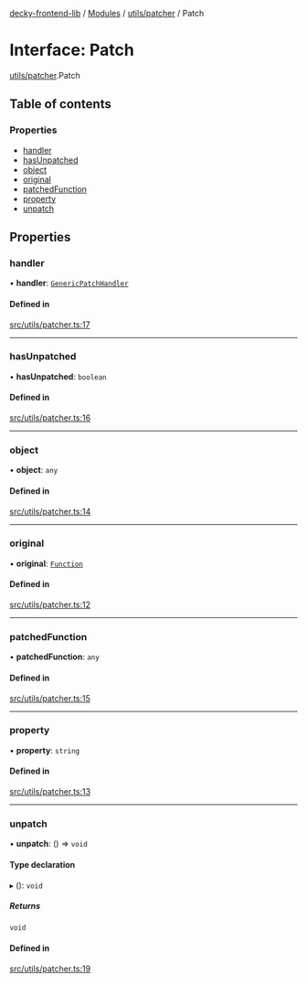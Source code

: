 [decky-frontend-lib](../README.md) / [Modules](../modules.md) / [utils/patcher](../modules/utils_patcher.md) / Patch

# Interface: Patch

[utils/patcher](../modules/utils_patcher.md).Patch

## Table of contents

### Properties

- [handler](utils_patcher.Patch.md#handler)
- [hasUnpatched](utils_patcher.Patch.md#hasunpatched)
- [object](utils_patcher.Patch.md#object)
- [original](utils_patcher.Patch.md#original)
- [patchedFunction](utils_patcher.Patch.md#patchedfunction)
- [property](utils_patcher.Patch.md#property)
- [unpatch](utils_patcher.Patch.md#unpatch)

## Properties

### handler

• **handler**: [`GenericPatchHandler`](../modules/utils_patcher._internal_.md#genericpatchhandler)

#### Defined in

[src/utils/patcher.ts:17](https://github.com/SteamDeckHomebrew/decky-frontend-lib/blob/c84a091/src/utils/patcher.ts#L17)

___

### hasUnpatched

• **hasUnpatched**: `boolean`

#### Defined in

[src/utils/patcher.ts:16](https://github.com/SteamDeckHomebrew/decky-frontend-lib/blob/c84a091/src/utils/patcher.ts#L16)

___

### object

• **object**: `any`

#### Defined in

[src/utils/patcher.ts:14](https://github.com/SteamDeckHomebrew/decky-frontend-lib/blob/c84a091/src/utils/patcher.ts#L14)

___

### original

• **original**: [`Function`]( https://developer.mozilla.org/en-US/docs/Web/JavaScript/Reference/Global_Objects/Function )

#### Defined in

[src/utils/patcher.ts:12](https://github.com/SteamDeckHomebrew/decky-frontend-lib/blob/c84a091/src/utils/patcher.ts#L12)

___

### patchedFunction

• **patchedFunction**: `any`

#### Defined in

[src/utils/patcher.ts:15](https://github.com/SteamDeckHomebrew/decky-frontend-lib/blob/c84a091/src/utils/patcher.ts#L15)

___

### property

• **property**: `string`

#### Defined in

[src/utils/patcher.ts:13](https://github.com/SteamDeckHomebrew/decky-frontend-lib/blob/c84a091/src/utils/patcher.ts#L13)

___

### unpatch

• **unpatch**: () => `void`

#### Type declaration

▸ (): `void`

##### Returns

`void`

#### Defined in

[src/utils/patcher.ts:19](https://github.com/SteamDeckHomebrew/decky-frontend-lib/blob/c84a091/src/utils/patcher.ts#L19)
